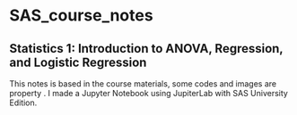 # SAS_course_notes
## Statistics 1: Introduction to ANOVA, Regression, and Logistic Regression

This notes is based in the course materials, some codes and images are property . I made a Jupyter Notebook using JupiterLab with SAS University Edition. 